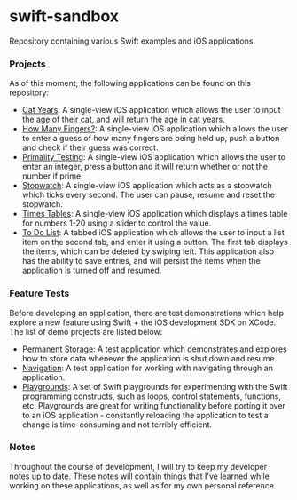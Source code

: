 # swift-sandbox


Repository containing various Swift examples and iOS applications. 

### Projects

As of this moment, the following applications can be found on this repository:

* [Cat Years](https://github.com/DrkSephy/swift-sandbox/tree/master/Cat%20Years/catYears): A single-view iOS application which allows the user to input the age of their cat, and will return the age in cat years.
* [How Many Fingers?](https://github.com/DrkSephy/swift-sandbox/tree/master/How%20Many%20Fingers): A single-view iOS application which allows the user to enter a guess of how many fingers are being held up, push a button and check if their guess was correct.
* [Primality Testing](https://github.com/DrkSephy/swift-sandbox/tree/master/Primality): A single-view iOS application which allows the user to enter an integer, press a button and it will return whether or not the number if prime. 
* [Stopwatch](https://github.com/DrkSephy/swift-sandbox/tree/master/Stopwatch): A single-view iOS application which acts as a stopwatch which ticks every second. The user can pause, resume and reset the stopwatch.
* [Times Tables](https://github.com/DrkSephy/swift-sandbox/tree/master/Times%20Tables): A single-view iOS application which displays a times table for numbers 1-20 using a slider to control the value. 
* [To Do List](https://github.com/DrkSephy/swift-sandbox/tree/master/To%20Do%20List): A tabbed iOS application which allows the user to input a list item on the second tab, and enter it using a button. The first tab displays the items, which can be deleted by swiping left. This application also has the ability to save entries, and will persist the items when the application is turned off and resumed. 

### Feature Tests

Before developing an application, there are test demonstrations which help explore a new feature using Swift + the iOS development SDK on XCode. The list of demo projects are listed below:

* [Permanent Storage](https://github.com/DrkSephy/swift-sandbox/tree/master/Permanent%20Storage): A test application which demonstrates and explores how to store data whenever the application is shut down and resume. 
* [Navigation](https://github.com/DrkSephy/swift-sandbox/tree/master/Navigation): A test application for working with navigating through an application. 
* [Playgrounds](https://github.com/DrkSephy/swift-sandbox/tree/master/Playground/playgrounds): A set of Swift playgrounds for experimenting with the Swift programming constructs, such as loops, control statements, functions, etc. Playgrounds are great for writing functionality before porting it over to an iOS application - constantly reloading the application to test a change is time-consuming and not terribly efficient.

### Notes

Throughout the course of development, I will try to keep my developer notes up to date. These notes will contain things that I've learned while working on these applications, as well as for my own personal reference. 
